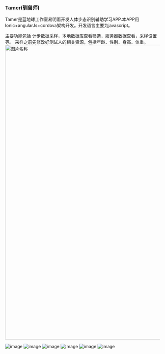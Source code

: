 ### Tamer(驯兽师)
Tamer是蓝地球工作室易明雨开发人体步态识别辅助学习APP.本APP用Ionic+angularJs+cordova架构开发。开发语言主要为javascript。



主要功能包括 计步数据采样，本地数据库查看筛选，服务器数据查看，采样设置等。
采样之前先修改好测试人的相关资源，包括年龄、性别、身高、体重。
<img src="https://github.com/yimingyu/tamer/blob/master/screenshot/Screenshot_20161013-210935.png" width = "540" height = "960" alt="图片名称" align=center />

![image](https://github.com/yimingyu/tamer/blob/master/screenshot/Screenshot_20161013-211005.png)
![image](https://github.com/yimingyu/tamer/blob/master/screenshot/Screenshot_20161013-211842.png)
![image](https://github.com/yimingyu/tamer/blob/master/screenshot/Screenshot_20161013-211931.png)
![image](https://github.com/yimingyu/tamer/blob/master/screenshot/Screenshot_20161013-211944.png)
![image](https://github.com/yimingyu/tamer/blob/master/screenshot/Screenshot_20161013-212022.png)
![image](https://github.com/yimingyu/tamer/blob/master/screenshot/Screenshot_20161013-212045.png)


